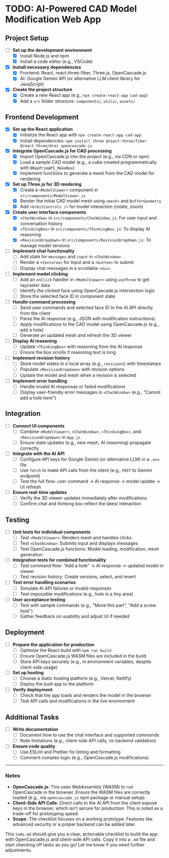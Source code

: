 # TODO: AI-Powered CAD Model Modification Web App

## Project Setup
- [ ] **Set up the development environment**
  - [x] Install Node.js and npm
  - [x] Install a code editor (e.g., VSCode)
- [x] **Install necessary dependencies**
  - [x] Frontend: React, react-three-fiber, Three.js, OpenCascade.js
  - [x] AI: Google Gemini API (or alternative LLM client library for JavaScript)
- [x] **Create the project structure**
  - [x] Create a new React app (e.g., `npx create-react-app cad-app`)
  - [x] Add a `src` folder structure: `components/`, `utils/`, `assets/`

## Frontend Development
- [x] **Set up the React application**
  - [x] Initialize the React app with `npx create-react-app cad-app`
  - [x] Install dependencies: `npm install three @react-three/fiber @react-three/drei opencascade.js`
- [x] **Integrate OpenCascade.js for CAD processing**
  - [x] Import OpenCascade.js into the project (e.g., via CDN or npm)
  - [x] Load a sample CAD model (e.g., a cube created programmatically with `BRepPrimAPI_MakeBox`)
  - [x] Implement functions to generate a mesh from the CAD model for rendering
- [x] **Set up Three.js for 3D rendering**
  - [x] Create a `<ModelViewer>` component in `src/components/ModelViewer.js`
  - [x] Render the initial CAD model mesh using `<mesh>` and `BufferGeometry`
  - [x] Add `<OrbitControls />` for model interaction (rotate, zoom)
- [x] **Create user interface components**
  - [x] `<ChatWindow>` in `src/components/ChatWindow.js`: For user input and conversation history
  - [x] `<ThinkingBox>` in `src/components/ThinkingBox.js`: To display AI reasoning
  - [x] `<RevisionDropdown>` in `src/components/RevisionDropdown.js`: To manage model versions
- [ ] **Implement chat functionality**
  - [ ] Add state for `messages` and `input` in `<ChatWindow>`
  - [ ] Render a `<textarea>` for input and a `<button>` to submit
  - [ ] Display chat messages in a scrollable `<div>`
- [ ] **Implement model clicking**
  - [ ] Add an `onClick` handler in `<ModelViewer>` using `useThree` to get raycaster data
  - [ ] Identify the clicked face using OpenCascade.js intersection logic
  - [ ] Store the selected face ID in component state
- [ ] **Handle command processing**
  - [ ] Send user commands and selected face ID to the AI API directly from the client
  - [ ] Parse the AI response (e.g., JSON with modification instructions)
  - [ ] Apply modifications to the CAD model using OpenCascade.js (e.g., add a hole)
  - [ ] Generate an updated mesh and refresh the 3D viewer
- [ ] **Display AI reasoning**
  - [ ] Update `<ThinkingBox>` with reasoning from the AI response
  - [ ] Ensure the box scrolls if reasoning text is long
- [ ] **Implement revision history**
  - [ ] Store model states in a local array (e.g., `revisions`) with timestamps
  - [ ] Populate `<RevisionDropdown>` with revision options
  - [ ] Update the model and mesh when a revision is selected
- [ ] **Implement error handling**
  - [ ] Handle invalid AI responses or failed modifications
  - [ ] Display user-friendly error messages in `<ChatWindow>` (e.g., "Cannot add a hole here")

## Integration
- [ ] **Connect UI components**
  - [ ] Combine `<ModelViewer>`, `<ChatWindow>`, `<ThinkingBox>`, and `<RevisionDropdown>` in `App.js`
  - [ ] Ensure state updates (e.g., new mesh, AI reasoning) propagate correctly
- [ ] **Integrate with the AI API**
  - [ ] Configure API keys for Google Gemini (or alternative LLM) in a `.env` file
  - [ ] Use `fetch` to make API calls from the client (e.g., `POST` to Gemini endpoint)
  - [ ] Test the full flow: user command → AI response → model update → UI refresh
- [ ] **Ensure real-time updates**
  - [ ] Verify the 3D viewer updates immediately after modifications
  - [ ] Confirm chat and thinking box reflect the latest interaction

## Testing
- [ ] **Unit tests for individual components**
  - [ ] Test `<ModelViewer>`: Renders mesh and handles clicks
  - [ ] Test `<ChatWindow>`: Submits input and displays messages
  - [ ] Test OpenCascade.js functions: Model loading, modification, mesh generation
- [ ] **Integration tests for combined functionality**
  - [ ] Test command flow: "Add a hole" → AI response → updated model in viewer
  - [ ] Test revision history: Create versions, select, and revert
- [ ] **Test error handling scenarios**
  - [ ] Simulate AI API failures or invalid responses
  - [ ] Test impossible modifications (e.g., hole in a tiny area)
- [ ] **User acceptance testing**
  - [ ] Test with sample commands (e.g., "Move this part", "Add a screw hole")
  - [ ] Gather feedback on usability and adjust UI if needed

## Deployment
- [ ] **Prepare the application for production**
  - [ ] Optimize the React build with `npm run build`
  - [ ] Ensure OpenCascade.js WASM files are included in the build
  - [ ] Store API keys securely (e.g., in environment variables, despite client-side usage)
- [ ] **Set up hosting**
  - [ ] Choose a static hosting platform (e.g., Vercel, Netlify)
  - [ ] Deploy the built app to the platform
- [ ] **Verify deployment**
  - [ ] Check that the app loads and renders the model in the browser
  - [ ] Test API calls and modifications in the live environment

## Additional Tasks
- [ ] **Write documentation**
  - [ ] Document how to use the chat interface and supported commands
  - [ ] Note limitations (e.g., client-side API calls, no backend validation)
- [ ] **Ensure code quality**
  - [ ] Use ESLint and Prettier for linting and formatting
  - [ ] Comment complex logic (e.g., OpenCascade.js modifications)

---

### Notes
- **OpenCascade.js**: This uses WebAssembly (WASM) to run OpenCascade in the browser. Ensure the WASM files are correctly loaded (e.g., via `opencascade.js` npm package or manual setup).
- **Client-Side API Calls**: Direct calls to the AI API from the client expose keys in the browser, which isn’t secure for production. This is noted as a trade-off for prototyping speed.
- **Scope**: The checklist focuses on a working prototype. Features like advanced security or a proper backend can be added later.

This `todo.md` should give you a clear, actionable checklist to build the app with OpenCascade.js and client-side API calls. Copy it into a `.md` file and start checking off tasks as you go! Let me know if you need further adjustments.
